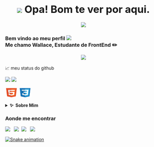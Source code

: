 <h3 align="center">
<div>
  <h1><img src="https://emojis.slackmojis.com/emojis/images/1531849430/4246/blob-sunglasses.gif?1531849430" width="30"/> Opa! Bom te ver por aqui.</h1>
  </h3>
  <p align="center">
  <a href="https://github.com/DenverCoder1/readme-typing-svg"><img src="https://readme-typing-svg.demolab.com/?lines=Estudante%20de%20web%20developer;Apaixonado%20por%20Programação;A procura%20de%20oportunidades;Sempre%20aprendendo%20coisas%20novas&font=Fira%20Code&center=true&width=440&height=45&color=f75c7e&vCenter=true&size=22&pause=1000"></a>
</p>
  
  ### Bem vindo ao meu perfil <img src="https://img.icons8.com/color/96/000000/github--v1.png" height="24"/> </br> Me chamo Wallace, Estudante de FrontEnd :pencil2:</p>
  <a href="https://github.com/juniorvas"></a>
   <p align="center">
  <img src="https://capsule-render.vercel.app/api?type=waving&color=gradient&height=60&section=footer"/>
</p>
  <p>📈 meu status do github</p>
  
  <img height="180em" src="https://github-readme-stats.vercel.app/api?username=juniorvas&show_icons=true&theme=transparent&include_all_commits=true&count_private=true"/>
   
  <img height="180em" src="https://github-readme-stats.vercel.app/api/top-langs/?username=juniorvas&layout=compact&langs_count=6&theme=transparent"/>
</div>
<div style="display: inline_block"><br>
  
  <img align="center" alt="HTML" height="30" width="40" src="https://raw.githubusercontent.com/devicons/devicon/master/icons/html5/html5-original.svg">
  <img align="center" alt="CSS" height="30" width="40" src="https://raw.githubusercontent.com/devicons/devicon/master/icons/css3/css3-original.svg">
  <i class="fa-brands fa-steam"></i>
</div>
 
 <br>
 
<details>
  <summary><b>✨&nbsp;&nbsp;Sobre&nbsp;Mim</b></summary>
  <br/>
  
  Sou um estudante de FrontEnd e ADS na faculdade! Estou á procura de <strong>oportunidades</strong> para ingressar nessa nesta área tao gigantesca e única em tantos aspectos.
  
  Eai, bora conversar?! :point_down:
 
  
  </details>
 
  ### Aonde me encontrar
 
<div> 
  
 [<img src="https://upload.wikimedia.org/wikipedia/commons/8/83/Steam_icon_logo.svg" width="3.5%"/>](https://steamcommunity.com/id/juniorvas) &nbsp; 
 [<img src="https://img.icons8.com/color/48/000000/linkedin.png" width="3.5%"/>](https://www.linkedin.com/in/junior-vasconcellos-6989a3140/)&nbsp; 
 [<img src="https://img.icons8.com/fluent/48/000000/instagram-new.png" width="3.5%"/>](https://www.instagram.com) &nbsp; 
 <a href="mailto:wallace.vjunior@gmail.com"> <img src="https://img.icons8.com/fluent/48/000000/gmail.png" width="3.5%"/> 
 
  ![Snake animation](https://github.com/juniorvas/juniorvas/blob/output/github-contribution-grid-snake.svg)

</div>


  
